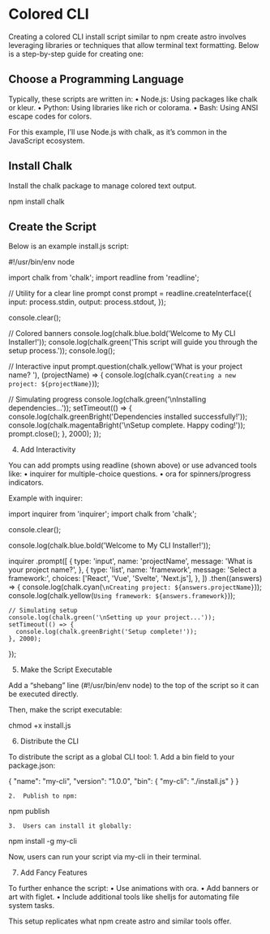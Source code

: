# Colored CLI

Creating a colored CLI install script similar to npm create astro involves
leveraging libraries or techniques that allow terminal text formatting. Below is
a step-by-step guide for creating one:

## Choose a Programming Language

Typically, these scripts are written in: •	Node.js: Using packages like chalk or
kleur. •	Python: Using libraries like rich or colorama. •	Bash: Using ANSI
escape codes for colors.

For this example, I’ll use Node.js with chalk, as it’s common in the JavaScript
ecosystem.

## Install Chalk

Install the chalk package to manage colored text output.

npm install chalk

## Create the Script

Below is an example install.js script:

#!/usr/bin/env node

import chalk from 'chalk'; import readline from 'readline';

// Utility for a clear line prompt const prompt = readline.createInterface({
input: process.stdin, output: process.stdout, });

console.clear();

// Colored banners console.log(chalk.blue.bold('Welcome to My CLI Installer!'));
console.log(chalk.green('This script will guide you through the setup
process.')); console.log();

// Interactive input prompt.question(chalk.yellow('What is your project name?
'), (projectName) => {
console.log(chalk.cyan(`Creating a new project: ${projectName}`));

// Simulating progress console.log(chalk.green('\nInstalling dependencies...'));
setTimeout(() => { console.log(chalk.greenBright('Dependencies installed
successfully!')); console.log(chalk.magentaBright('\nSetup complete. Happy
coding!')); prompt.close(); }, 2000); });

4. Add Interactivity

You can add prompts using readline (shown above) or use advanced tools like:
•	inquirer for multiple-choice questions. •	ora for spinners/progress
indicators.

Example with inquirer:

import inquirer from 'inquirer'; import chalk from 'chalk';

console.clear();

console.log(chalk.blue.bold('Welcome to My CLI Installer!'));

inquirer .prompt([ { type: 'input', name: 'projectName', message: 'What is your
project name?', }, { type: 'list', name: 'framework', message: 'Select a
framework:', choices: ['React', 'Vue', 'Svelte', 'Next.js'], }, ])
.then((answers) => {
console.log(chalk.cyan(`\nCreating project: ${answers.projectName}`));
console.log(chalk.yellow(`Using framework: ${answers.framework}`));

    // Simulating setup
    console.log(chalk.green('\nSetting up your project...'));
    setTimeout(() => {
      console.log(chalk.greenBright('Setup complete!'));
    }, 2000);

});

5. Make the Script Executable

Add a “shebang” line (#!/usr/bin/env node) to the top of the script so it can be
executed directly.

Then, make the script executable:

chmod +x install.js

6. Distribute the CLI

To distribute the script as a global CLI tool: 1.	Add a bin field to your
package.json:

{ "name": "my-cli", "version": "1.0.0", "bin": { "my-cli": "./install.js" } }

    2.	Publish to npm:

npm publish

    3.	Users can install it globally:

npm install -g my-cli

Now, users can run your script via my-cli in their terminal.

7. Add Fancy Features

To further enhance the script: •	Use animations with ora. •	Add banners or art
with figlet. •	Include additional tools like shelljs for automating file system
tasks.

This setup replicates what npm create astro and similar tools offer.
